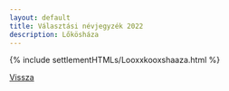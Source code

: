 ```yaml
---
layout: default
title: Választási névjegyzék 2022
description: Lőkösháza
---
```


{% include settlementHTMLs/Looxxkooxshaaza.html %}

[Vissza](./)